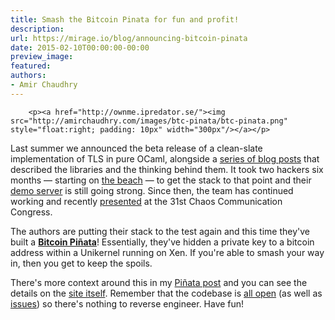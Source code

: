 ```yaml
---
title: Smash the Bitcoin Pinata for fun and profit!
description:
url: https://mirage.io/blog/announcing-bitcoin-pinata
date: 2015-02-10T00:00:00-00:00
preview_image:
featured:
authors:
- Amir Chaudhry
---
```



        <p><a href="http://ownme.ipredator.se/"><img src="http://amirchaudhry.com/images/btc-pinata/btc-pinata.png" style="float:right; padding: 10px" width="300px"/></a></p>
<p>Last summer we announced the beta release of a clean-slate implementation of
TLS in pure OCaml, alongside a <a href="https://mirage.io/blog/introducing-ocaml-tls">series of blog posts</a> that described
the libraries and the thinking behind them.  It took two hackers six months
&mdash; starting on <a href="https://goo.gl/maps/GpcQs">the beach</a> &mdash;  to get the stack to that point and
their <a href="https://tls.nqsb.io">demo server</a> is still going strong. Since then, the team has
continued working and recently <a href="http://media.ccc.de/browse/congress/2014/31c3_-_6443_-_en_-_saal_2_-_201412271245_-_trustworthy_secure_modular_operating_system_engineering_-_hannes_-_david_kaloper.html#video">presented</a> at the 31st Chaos
Communication Congress.</p>
<p>The authors are putting their stack to the test again and this time they've
built a <strong><a href="http://ownme.ipredator.se">Bitcoin Pi&ntilde;ata</a></strong>! Essentially, they've hidden a
private key to a bitcoin address within a Unikernel running on Xen. If you're
able to smash your way in, then you get to keep the spoils.</p>
<p>There's more context around this in my <a href="http://amirchaudhry.com/bitcoin-pinata">Pi&ntilde;ata post</a> and you can see
the details on the <a href="http://ownme.ipredator.se">site itself</a>. Remember that the codebase is
<a href="https://github.com/mirleft/">all open</a> (as well as <a href="https://github.com/mirleft/ocaml-tls/issues?q=label:%22security%20concern%22%20">issues</a>) so there's nothing to
reverse engineer. Have fun!</p>

      
